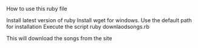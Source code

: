 How to use this ruby file 

Install latest version of ruby 
Install wget for windows. Use the default path for installation
Execute the script 
ruby downlaodsongs.rb 

This will download the songs from the site 

